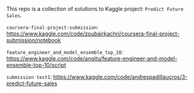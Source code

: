 This repo is a collection of solutions to Kaggle project: `Predict Future Sales`.

`coursera-final-project-submission`: 
     https://www.kaggle.com/code/zoubairkachri/coursera-final-project-submission/notebook
     
`feature_engineer_and_model_ensemble_top_10`: https://www.kaggle.com/code/anqitu/feature-engineer-and-model-ensemble-top-10/script
      
`submission test1`: 
      https://www.kaggle.com/code/andrespadillaucros/3-predict-future-sales
